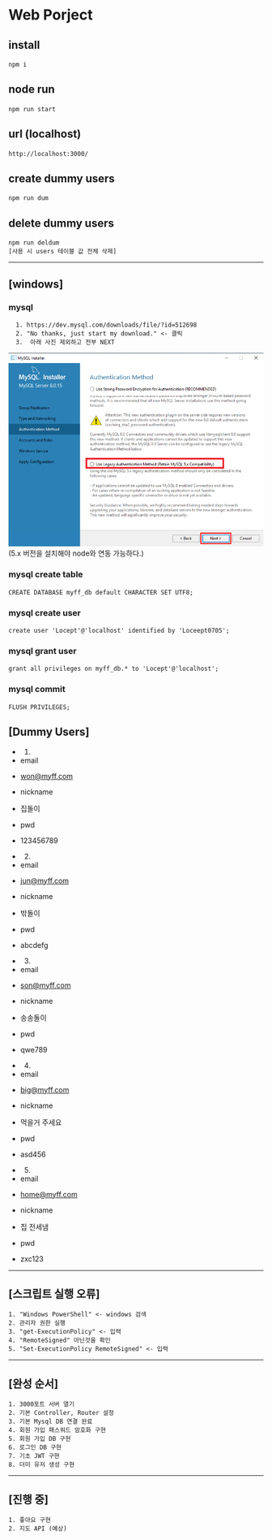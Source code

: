 # Web Porject  
  
## install  

    npm i
    
## node run  

    npm run start  

## url (localhost)

    http://localhost:3000/

## create dummy users

    npm run dum

## delete dummy users

    npm run deldum  
    [사용 시 users 테이블 값 전체 삭제]


------------  
## [windows]  
### mysql  
      1. https://dev.mysql.com/downloads/file/?id=512698  
      2. "No thanks, just start my download." <- 클릭  
      3.  아래 사진 제외하고 전부 NEXT  
![DB설치](./mysqlSelect.png)  
(5.x 버전을 설치해야 node와 연동 가능하다.)  
    
### mysql create table

    CREATE DATABASE myff_db default CHARACTER SET UTF8;

### mysql create user  

    create user 'Locept'@'localhost' identified by 'Loceept0705';

### mysql grant user

    grant all privileges on myff_db.* to 'Locept'@'localhost';

### mysql commit

    FLUSH PRIVILEGES;


## [Dummy Users]

 - 1)
  - email
   * won@myff.com
  - nickname
   * 집돌이
  - pwd
   * 123456789
 - 2)
  - email
   * jun@myff.com
  - nickname
   * 밖돌이
  - pwd
   * abcdefg
 - 3)
  - email
   * son@myff.com
  - nickname
   * 송송돌이
  - pwd
   * qwe789
 - 4)
  - email
   * big@myff.com
  - nickname
   * 먹을거 주세요
  - pwd
   * asd456
 - 5)
  - email
   * home@myff.com
  - nickname
   * 집 전세냄
  - pwd
   * zxc123


  ------------ 
## [스크립트 실행 오류]  
    1. "Windows PowerShell" <- windows 검색  
    2. 관리자 권한 실행  
    3. "get-ExecutionPolicy" <- 입력  
    4. "RemoteSigned" 아닌것을 확인  
    5. "Set-ExecutionPolicy RemoteSigned" <- 입력  

------------  
## [완성 순서]  
    1. 3000포트 서버 열기  
    2. 기본 Controller, Router 설정  
    3. 기본 Mysql DB 연결 완료  
    4. 회원 가입 패스워드 암호화 구현  
    5. 회원 가입 DB 구현  
    6. 로그인 DB 구현  
    7. 기초 JWT 구현
    8. 더미 유저 생성 구현

------------  
## [진행 중]  
    1. 좋아요 구현
    2. 지도 API (예상)
